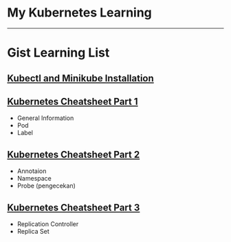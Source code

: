 # My Kubernetes Learning
---
# Gist Learning List
## [Kubectl and Minikube Installation](https://gist.github.com/musfirotus/e1f1b9628d373482529baf7219f90005)
## [Kubernetes Cheatsheet Part 1](https://gist.github.com/musfirotus/7142a03ab8268f04cd20b2866fa75f68)
* General Information
* Pod
* Label
## [Kubernetes Cheatsheet Part 2](https://gist.github.com/musfirotus/c19b757cc06b6bb7e67ecb597e27815a)
* Annotaion
* Namespace
* Probe (pengecekan)
## [Kubernetes Cheatsheet Part 3](https://gist.github.com/musfirotus/751aebbafeb5219689c19145e7c595e7)
* Replication Controller
* Replica Set